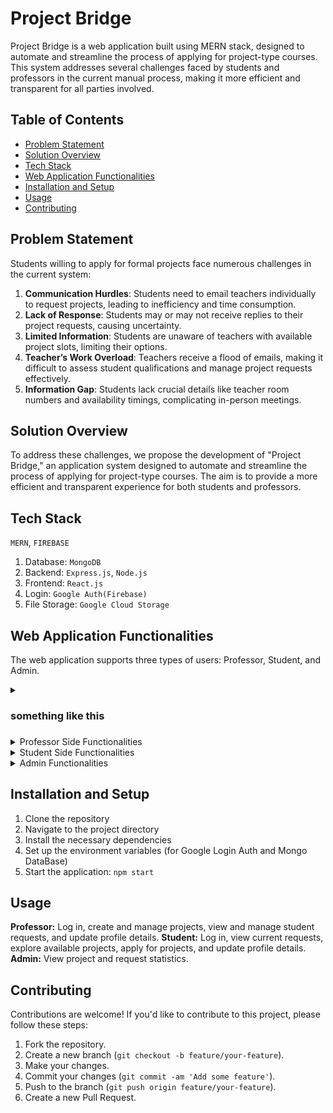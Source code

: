 # Project Bridge

Project Bridge is a web application built using MERN stack, designed to automate and streamline the process of applying for project-type courses. This system addresses several challenges faced by students and professors in the current manual process, making it more efficient and transparent for all parties involved.

## Table of Contents

- [Problem Statement](#problem-statement)
- [Solution Overview](#solution-overview)
- [Tech Stack](#tech-stack)
- [Web Application Functionalities](#web-application-functionalities)
- [Installation and Setup](#installation-and-setup)
- [Usage](#usage)
- [Contributing](#contributing)

## Problem Statement

Students willing to apply for formal projects face numerous challenges in the current system:

1. **Communication Hurdles**: Students need to email teachers individually to request projects, leading to inefficiency and time consumption.
2. **Lack of Response**: Students may or may not receive replies to their project requests, causing uncertainty.
3. **Limited Information**: Students are unaware of teachers with available project slots, limiting their options.
4. **Teacher’s Work Overload**: Teachers receive a flood of emails, making it difficult to assess student qualifications and manage project requests effectively.
5. **Information Gap**: Students lack crucial details like teacher room numbers and availability timings, complicating in-person meetings.

## Solution Overview

To address these challenges, we propose the development of "Project Bridge," an application system designed to automate and streamline the process of applying for project-type courses. The aim is to provide a more efficient and transparent experience for both students and professors.


## Tech Stack

`MERN`, `FIREBASE`

1. Database: `MongoDB`
2. Backend: `Express.js`, `Node.js`
3. Frontend: `React.js`
4. Login: `Google Auth(Firebase)`
5. File Storage: `Google Cloud Storage`
 
 
## Web Application Functionalities

The web application supports three types of users: Professor, Student, and Admin.
<details>
<summary> 
 
<h3>something like this<h3/>
 
</summary>
  <br>
  
- Google Firebase Authentication is used so that users can directly login via their BITS google accounts. 

   ![image](https://github.com/Hrishi2705/Project-Bridge/assets/134578117/cd6aa7d8-8c3f-4795-81bd-0ca5b720e060)

</details>
<details>
<summary>Professor Side Functionalities</summary>
<br>
  
1. **Login**: Professors log in using their BITS Google account.
  
2. **Home Page**: Professors can create new projects (name, description, number of slots, project type, pre-requisites). They can edit or delete projects, with changes reflected instantly on the webpage.

   ![image](https://github.com/Hrishi2705/Project-Bridge/assets/134578117/dfe3850f-e561-4b8c-aa84-9e98cbc526df)
   
   ![image](https://github.com/Hrishi2705/Project-Bridge/assets/134578117/09f1c6e7-660e-4b8e-a630-94d3046f273b)

4. **Requests Page**: Professors can view all student requests for their projects in a tabular format. Information includes CG eligibility, degree, resume, performance sheet, pre-requisites fulfilled, and a short paragraph written by the student. Professors can accept or reject requests and undo decisions if necessary.
   
   ![image](https://github.com/Hrishi2705/Project-Bridge/assets/134578117/9fda15fc-db10-4f4d-b165-4e108702b8b1)

5. **Profile Page**: Professors can fill out their basic details, such as name, department, room number, and block/building.

   ![image](https://github.com/Hrishi2705/Project-Bridge/assets/134578117/1fcaece9-cd99-44b0-9c44-0b4a63154862)

</details>
<details>
<summary>Student Side Functionalities</summary>
<br>
  
1. **Login**: Students log in using their BITS Google account.
   
2. **Home Page**: Displays the status of current requests sent by the students (accepted/rejected/pending).
   
   ![student_home](https://github.com/Hrishi2705/Project-Bridge/assets/134578117/5230fcc5-4010-4aa7-8934-227de0eb7d5e)
   
3. **Project Bank**: Lists all projects by every teacher and department. Students can view project details, apply for projects, save drafts, like projects, and filter projects by various criteria. Requests are sent without the need to reload the page.
   
   ![student_projectbank](https://github.com/Hrishi2705/Project-Bridge/assets/134578117/dfee28b1-262a-442a-ac28-0ff2aa0f7cb2)
   
4. **Profile Page**: Students can fill in their basic information (ID number, branch, current CGPA) and upload their resume and performance sheet.
   
   ![student_profile](https://github.com/Hrishi2705/Project-Bridge/assets/134578117/18cb979d-d133-410d-a989-f3f05b3b6d67)

</details>
<details>
<summary>Admin Functionalities</summary>
<br>
 
- Admins can view various statistics related to projects and requests, such as projects per department, average requests per department, project slots with respect to departments, and project type distribution, displayed in graphs (line, bar, pie chart, etc.).
  
  ![image](https://github.com/Hrishi2705/Project-Bridge/assets/134578117/0d34b5cd-3776-4e06-9336-bd569d8b71ad)
  
  ![image](https://github.com/Hrishi2705/Project-Bridge/assets/134578117/7d9c8836-ee22-4e3b-bd59-ca8da60e44b7)

</details>


## Installation and Setup

1. Clone the repository
2. Navigate to the project directory
3. Install the necessary dependencies
4. Set up the environment variables (for Google Login Auth and Mongo DataBase)
5. Start the application: `npm start`
   
## Usage

**Professor:** Log in, create and manage projects, view and manage student requests, and update profile details.
**Student:** Log in, view current requests, explore available projects, apply for projects, and update profile details.
**Admin:** View project and request statistics.


## Contributing

Contributions are welcome! If you'd like to contribute to this project, please follow these steps:

1. Fork the repository.
2. Create a new branch (`git checkout -b feature/your-feature`).
3. Make your changes.
4. Commit your changes (`git commit -am 'Add some feature'`).
5. Push to the branch (`git push origin feature/your-feature`).
6. Create a new Pull Request.
